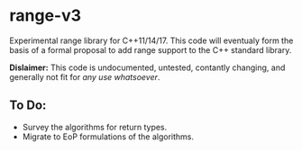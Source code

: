 range-v3
========

Experimental range library for C++11/14/17. This code will eventualy form the basis of a formal proposal to add range support to the C++ standard library.

**Dislaimer:** This code is undocumented, untested, contantly changing, and generally not fit for *any use whatsoever*.

To Do:
------

* Survey the algorithms for return types.
* Migrate to EoP formulations of the algorithms.
